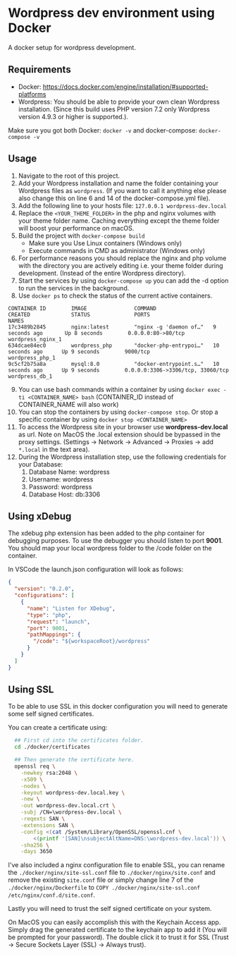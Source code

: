 # Wordpress dev environment using Docker

A docker setup for wordpress development.

## Requirements

- Docker: https://docs.docker.com/engine/installation/#supported-platforms
- Wordpress: You should be able to provide your own clean Wordpress installation. (Since this build uses PHP version 7.2 only Wordpress version 4.9.3 or higher is supported.).

Make sure you got both Docker: `docker -v` and docker-compose: `docker-compose -v`

## Usage

1. Navigate to the root of this project.
2. Add your Wordpress installation and name the folder containing your Wordpress files as `wordpress`. (If you want to call it anything else please also change this on line 6 and 14 of the docker-compose.yml file).
3. Add the following line to your hosts file: `127.0.0.1 wordpress-dev.local`
4. Replace the `<YOUR_THEME_FOLDER>` in the php and nginx volumes with your theme folder name. Caching everything except the theme folder will boost your performance on macOS.
5. Build the project with `docker-compose build`
   - Make sure you Use Linux containers (Windows only)
   - Execute commands in CMD as administrator (Windows only)
6. For performance reasons you should replace the nginx and php volume with the directory you are actively editing i.e. your theme folder during development. (Instead of the entire Wordpress directory).
7. Start the services by using `docker-compose up` you can add the -d option to run the services in the background.
8. Use `docker ps` to check the status of the current active containers.

```text
CONTAINER ID        IMAGE               COMMAND                  CREATED             STATUS              PORTS                               NAMES
17c3489b2845        nginx:latest        "nginx -g 'daemon of…"   9 seconds ago       Up 8 seconds        0.0.0.0:80->80/tcp                  wordpress_nginx_1
634dcae84ec0        wordpress_php       "docker-php-entrypoi…"   10 seconds ago      Up 9 seconds        9000/tcp                            wordpress_php_1
9c5cf2b75a8a        mysql:8.0           "docker-entrypoint.s…"   10 seconds ago      Up 9 seconds        0.0.0.0:3306->3306/tcp, 33060/tcp   wordpress_db_1
```

9. You can use bash commands within a container by using `docker exec -ti <CONTAINER_NAME> bash` (CONTAINER_ID instead of CONTAINER_NAME will also work)
10. You can stop the containers by using `docker-compose stop`. Or stop a specific container by using `docker stop <CONTAINER_NAME>`
11. To access the Wordpress site in your browser use **wordpress-dev.local** as url. Note on MacOS the .local extension should be bypassed in the proxy settings. (Settings -> Network -> Advanced -> Proxies -> add `*.local` in the text area).
12. During the Wordpress installation step, use the following credentials for your Database:
    1. Database Name: wordpress
    2. Username: wordpress
    3. Password: wordpress
    4. Database Host: db:3306

## Using xDebug

The xdebug php extension has been added to the php container for debugging purposes. To use the debugger you should listen to port **9001**. You should map your local wordpress folder to the /code folder on the container.

In VSCode the launch.json configuration will look as follows:

```json
{
  "version": "0.2.0",
  "configurations": [
    {
      "name": "Listen for XDebug",
      "type": "php",
      "request": "launch",
      "port": 9001,
      "pathMappings": {
        "/code": "${workspaceRoot}/wordpress"
      }
    }
  ]
}
```

## Using SSL

To be able to use SSL in this docker configuration you will need to generate some self signed certificates.

You can create a certificate using:

```bash
  ## First cd into the certificates folder.
  cd ./docker/certificates

  ## Then generate the certificate here.
  openssl req \
    -newkey rsa:2048 \
    -x509 \
    -nodes \
    -keyout wordpress-dev.local.key \
    -new \
    -out wordpress-dev.local.crt \
    -subj /CN=\wordpress-dev.local \
    -reqexts SAN \
    -extensions SAN \
    -config <(cat /System/Library/OpenSSL/openssl.cnf \
        <(printf '[SAN]\nsubjectAltName=DNS:\wordpress-dev.local')) \
    -sha256 \
    -days 3650
```

I've also included a nginx configuration file to enable SSL, you can rename the `./docker/nginx/site-ssl.conf` file to `./docker/nginx/site.conf` and remove the existing `site.conf` file or simply change line 7 of the `./docker/nginx/Dockerfile` to `COPY ./docker/nginx/site-ssl.conf /etc/nginx/conf.d/site.conf`.

Lastly you will need to trust the self signed certificate on your system.

On MacOS you can easily accomplish this with the Keychain Access app. Simply drag the generated certificate to the keychain app to add it (You will be prompted for your password). The double click it to trust it for SSL (Trust -> Secure Sockets Layer (SSL) -> Always trust).
